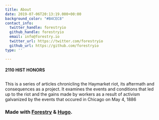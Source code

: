 ```yaml
---
title: About
date: 2019-07-06T20:13:19.000+00:00
background_color: "#B4CEC8"
contact_info:
  twitter_handle: forestryio
  github_handle: forestryio
  email: info@forestry.io
  twitter_url: https://twitter.com/forestryio
  github_url: https://github.com/forestryio
type: ''

---
```

#### 2110 HIST HONORS

## 

This is a series of articles chronicling the Haymarket riot, its aftermath and consequences as a project. It examines the events and conditions that led up to the riot and the gains made by workers as a result of activism galvanized by the events that occured in Chicago on May 4, 1886

### Made with [Forestry](https://forestry.io/ "Forestry.io") & [Hugo](https://gohugo.io/ "Hugo SSG").